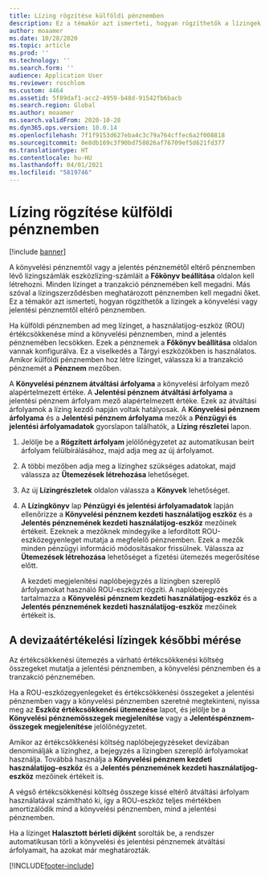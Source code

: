 ```yaml
---
title: Lízing rögzítése külföldi pénznemben
description: Ez a témakör azt ismerteti, hogyan rögzíthetők a lízingek a könyvelési vagy jelentési pénznemtől eltérő pénznemben.
author: moaamer
ms.date: 10/28/2020
ms.topic: article
ms.prod: ''
ms.technology: ''
ms.search.form: ''
audience: Application User
ms.reviewer: roschlom
ms.custom: 4464
ms.assetid: 5f89daf1-acc2-4959-b48d-91542fb6bacb
ms.search.region: Global
ms.author: moaamer
ms.search.validFrom: 2020-10-28
ms.dyn365.ops.version: 10.0.14
ms.openlocfilehash: 7f1f9153d627eba4c3c79a764cffec6a2f008818
ms.sourcegitcommit: 0e8db169c3f90bd750826af76709ef5d621fd377
ms.translationtype: HT
ms.contentlocale: hu-HU
ms.lasthandoff: 04/01/2021
ms.locfileid: "5819746"
---
```

# <a name="record-leases-in-foreign-currencies"></a>Lízing rögzítése külföldi pénznemben

[!include [banner](../includes/banner.md)]

A könyvelési pénznemtől vagy a jelentés pénznemétől eltérő pénznemben lévő lízingszámlák eszközlízing-számláit a **Főkönyv beállítása** oldalon kell létrehozni. Minden lízinget a tranzakció pénznemében kell megadni. Más szóval a lízingszerződésben meghatározott pénznemben kell megadni őket. Ez a témakör azt ismerteti, hogyan rögzíthetők a lízingek a könyvelési vagy jelentési pénznemtől eltérő pénznemben.

Ha külföldi pénznemben ad meg lízinget, a használatijog-eszköz (ROU) értékcsökkenése mind a könyvelési pénznemben, mind a jelentés pénznemében lecsökken. Ezek a pénznemek a **Főkönyv beállítása** oldalon vannak konfigurálva. Ez a viselkedés a Tárgyi eszközökben is használatos. Amikor külföldi pénznemben hoz létre lízinget, válassza ki a tranzakció pénznemét a **Pénznem** mezőben.

A **Könyvelési pénznem átváltási árfolyama** a könyvelési árfolyam mező alapértelmezett értéke. A **Jelentési pénznem átváltási árfolyama** a jelentési pénznem árfolyam mező alapértelmezett értéke. Ezek az átváltási árfolyamok a lízing kezdő napján voltak hatályosak. A **Könyvelési pénznem árfolyama** és a **Jelentési pénznem árfolyama** mezők a **Pénzügyi és jelentési árfolyamadatok** gyorslapon találhatók, a **Lízing részletei** lapon.

1. Jelölje be a **Rögzített árfolyam** jelölőnégyzetet az automatikusan beírt árfolyam felülbírálásához, majd adja meg az új árfolyamot.
2. A többi mezőben adja meg a lízinghez szükséges adatokat, majd válassza az **Ütemezések létrehozása** lehetőséget.
3. Az új **Lízingrészletek** oldalon válassza a **Könyvek** lehetőséget.
4. A **Lízingkönyv** lap **Pénzügyi és jelentési árfolyamadatok** lapján ellenőrizze a **Könyvelési pénznem kezdeti használatijog eszköz** és a **Jelentés pénznemének kezdeti használatijog-eszköz** mezőinek értékeit. Ezeknek a mezőknek mindegyike a lefordított ROU-eszközegyenleget mutatja a megfelelő pénznemben. Ezek a mezők minden pénzügyi információ módosításakor frissülnek. Válassza az **Ütemezések létrehozása** lehetőséget a fizetési ütemezés megerősítése előtt.

    A kezdeti megjelenítési naplóbejegyzés a lízingben szereplő árfolyamokat használó ROU-eszközt rögzíti. A naplóbejegyzés tartalmazza a **Könyvelési pénznem kezdeti használatijog-eszköz** és a **Jelentés pénznemének kezdeti használatijog-eszköz** mezőinek értékeit is.

## <a name="subsequent-measurement-for-foreign-currency-leases"></a>A devizaátértékelési lízingek későbbi mérése

Az értékcsökkenési ütemezés a várható értékcsökkenési költség összegeket mutatja a jelentési pénznemben, a könyvelési pénznemben és a tranzakció pénznemében.

Ha a ROU-eszközegyenlegeket és értékcsökkenési összegeket a jelentési pénznemben vagy a könyvelési pénznemben szeretné megtekinteni, nyissa meg az **Eszköz értékcsökkenési ütemezése** lapot, és jelölje be a **Könyvelési pénznemösszegek megjelenítése** vagy a **Jelentéspénznem-összegek megjelenítése** jelölőnégyzetet.

Amikor az értékcsökkenési költség naplóbejegyzéseket devizában denominálják a lízinghez, a bejegyzés a lízingben szereplő árfolyamokat használja. Továbbá használja a **Könyvelési pénznem kezdeti használatijog-eszköz** és a **Jelentés pénznemének kezdeti használatijog-eszköz** mezőinek értékeit is.

A végső értékcsökkenési költség összege kissé eltérő átváltási árfolyam használatával számítható ki, így a ROU-eszköz teljes mértékben amortizálódik mind a könyvelési pénznemben, mind a jelentési pénznemben.

Ha a lízinget **Halasztott bérleti díjként** sorolták be, a rendszer automatikusan törli a könyvelési és jelentési pénznemek átváltási árfolyamait, ha azokat már meghatározták.


[!INCLUDE[footer-include](../../includes/footer-banner.md)]